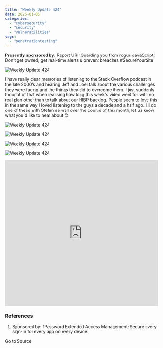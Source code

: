 ```yaml
---
title: "Weekly Update 424"
date: 2025-01-05
categories: 
  - "cybersecurity"
  - "security"
  - "vulnerabilities"
tags: 
  - "penetrationtesting"
---
```


**Presently sponsored by:** Report URI: Guarding you from rogue JavaScript! Don’t get pwned; get real-time alerts & prevent breaches #SecureYourSite

![Weekly Update 424](https://www.troyhunt.com/content/images/2024/11/Splash-Template@1x_1.jpg)

I have really clear memories of listening to the Stack Overflow podcast in the late 2000's and hearing Jeff and Joel talk about the various challenges they were facing and the things they did to overcome them. I just suddenly thought of that when realising how long this week's video went for with no real plan other than to talk about our HIBP backlog. People seem to love this in the same way I loved listening to the guys a decade and a half ago. I'll do one of these with Stefan as well over the course of this month, let us know what you'd like to hear about 😊

![Weekly Update 424](https://www.troyhunt.com/content/images/2018/05/Listen-on-Apple-Podcasts.svg)

![Weekly Update 424](https://www.troyhunt.com/content/images/2024/09/Watch-and-Listen-on-YouTube.svg)

![Weekly Update 424](https://www.troyhunt.com/content/images/2019/10/spotify.svg)

![Weekly Update 424](https://www.troyhunt.com/content/images/2018/07/Download-via-RSS.svg)

<iframe width="100%" height="480" src="https://www.youtube.com/embed/mAZBwBfwq28" frameborder="0" allow="autoplay; encrypted-media" allowfullscreen></iframe>

### References

1. Sponsored by: 1Password Extended Access Management: Secure every sign-in for every app on every device.

Go to Source
